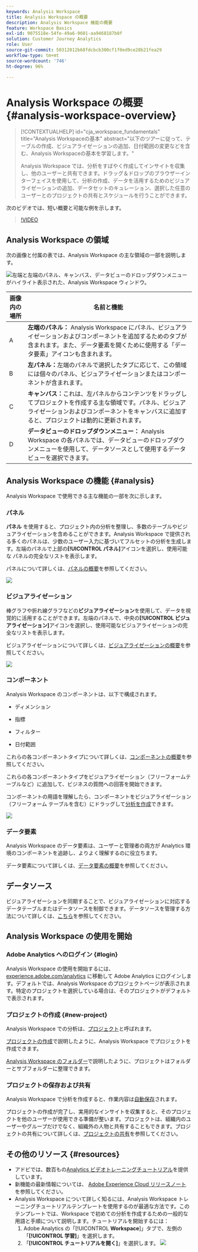 ```yaml
---
keywords: Analysis Workspace
title: Analysis Workspace の概要
description: Analysis Workspace 機能の概要
feature: Workspace Basics
exl-id: 9075518e-54fe-49a6-9601-aa9468187b8f
solution: Customer Journey Analytics
role: User
source-git-commit: 50312012b68fdcbcb300cf1f0ed9ce28b21fea29
workflow-type: tm+mt
source-wordcount: '746'
ht-degree: 96%

---
```


# Analysis Workspace の概要 {#analysis-workspace-overview}

>[!CONTEXTUALHELP]
>id="cja_workspace_fundamentals"
>title="Analysis Workspaceの基本"
>abstract="以下のツアーに従って、テーブルの作成、ビジュアライゼーションの追加、日付範囲の変更などを含む、Analysis Workspaceの基本を学習します。"
>
>Analysis Workspace では、分析をすばやく作成してインサイトを収集し、他のユーザーと共有できます。ドラッグ＆ドロップのブラウザーインターフェイスを使用して、分析の作成、データを活用するためのビジュアライゼーションの追加、データセットのキュレーション、選択した任意のユーザーとのプロジェクトの共有とスケジュールを行うことができます。

次のビデオでは、短い概要と可能な例を示します。

>[!VIDEO](https://video.tv.adobe.com/v/26266/?quality=12)

## Analysis Workspace の領域

次の画像と付属の表では、Analysis Workspace の主な領域の一部を説明します。

![左端と左端のパネル、キャンバス、データビューのドロップダウンメニューがハイライト表示された、Analysis Workspace ウィンドウ。](assets/analysis-workspace-overvew.png)

| 画像内の場所 | 名前と機能 |
|---------|----------|
| A | **左端のパネル：** Analysis Workspace にパネル、ビジュアライゼーションおよびコンポーネントを追加するためのタブが含まれます。また、データ要素を開くために使用する「データ要素」アイコンも含まれます。 |
| B | **左パネル：**&#x200B;左端のパネルで選択したタブに応じて、この領域には個々のパネル、ビジュアライゼーションまたはコンポーネントが含まれます。 |
| C | **キャンバス：**&#x200B;これは、左パネルからコンテンツをドラッグしてプロジェクトを作成する主な領域です。パネル、ビジュアライゼーションおよびコンポーネントをキャンバスに追加すると、プロジェクトは動的に更新されます。 |
| D | **データビューのドロップダウンメニュー：** Analysis Workspace の各パネルでは、データビューのドロップダウンメニューを使用して、データソースとして使用するデータビューを選択できます。 |

## Analysis Workspace の機能 {#analysis}

Analysis Workspace で使用できる主な機能の一部を次に示します。

### パネル

**パネル** を使用すると、プロジェクト内の分析を整理し、多数のテーブルやビジュアライゼーションを含めることができます。Analysis Workspace で提供される多くのパネルは、少数のユーザー入力に基づいてフルセットの分析を生成します。左端のパネルで上部の&#x200B;**[!UICONTROL パネル]**&#x200B;アイコンを選択し、使用可能な パネルの完全なリストを表示します。

パネルについて詳しくは、[パネルの概要](/help/analysis-workspace/c-panels/panels.md)を参照してください。

![](assets/build-panels.png)

### ビジュアライゼーション

棒グラフや折れ線グラフなどの&#x200B;**ビジュアライゼーション**&#x200B;を使用して、データを視覚的に活用することができます。左端のパネルで、中央の&#x200B;**[!UICONTROL ビジュアライゼーション]**&#x200B;アイコンを選択し、使用可能なビジュアライゼーションの完全なリストを表示します。

ビジュアライゼーションについて詳しくは、[ビジュアライゼーションの概要](/help/analysis-workspace/visualizations/freeform-analysis-visualizations.md)を参照してください。

![](assets/build-visualizations.png)

### コンポーネント

Analysis Workspace のコンポーネントは、以下で構成されます。

* ディメンション

* 指標

* フィルター

* 日付範囲

これらの各コンポーネントタイプについて詳しくは、[コンポーネントの概要](/help/components/overview.md)を参照してください。

これらの各コンポーネントタイプをビジュアライゼーション（フリーフォームテーブルなど）に追加して、ビジネスの質問への回答を開始できます。

コンポーネントの用語を理解したら、コンポーネントをビジュアライゼーション（フリーフォーム テーブルを含む）にドラッグして[分析を作成](/help/analysis-workspace/visualizations/freeform-table/freeform-table.md)できます。

![](assets/build-components.png)

### データ要素

Analysis Workspace のデータ要素は、ユーザーと管理者の両方が Analytics 環境のコンポーネントを追跡し、よりよく理解するのに役立ちます。

データ要素について詳しくは、[データ要素の概要](/help/components/data-dictionary/data-dictionary-overview.md)を参照してください。

## データソース

ビジュアライゼーションを同期することで、ビジュアライゼーションに対応するデータテーブルまたはデータソースを制御できます。データソースを管理する方法について詳しくは、[こちら](/help/analysis-workspace/visualizations/t-sync-visualization.md)を参照してください。

## Analysis Workspace の使用を開始

### Adobe Analytics へのログイン {#login}

Analysis Workspace の使用を開始するには、[experience.adobe.com/analytics](https://experience.adobe.com/analytics) に移動して Adobe Analytics にログインします。デフォルトでは、Analysis Workspace のプロジェクトページが表示されます。特定のプロジェクトを選択している場合は、そのプロジェクトがデフォルトで表示されます。

### プロジェクトの作成 {#new-project}

Analysis Workspace での分析は、[プロジェクト](/help/analysis-workspace/build-workspace-project/freeform-overview.md)と呼ばれます。

[プロジェクトの作成](/help/analysis-workspace/build-workspace-project/create-projects.md)で説明したように、Analysis Workspace でプロジェクトを作成できます。

[Analysis Workspace のフォルダー](/help/analysis-workspace/build-workspace-project/workspace-folders/about-folders.md)で説明したように、プロジェクトはフォルダーとサブフォルダーに整理できます。

### プロジェクトの保存および共有

Analysis Workspace で分析を作成すると、作業内容は[自動保存](/help/analysis-workspace/build-workspace-project/save-projects.md)されます。

プロジェクトの作成が完了し、実用的なインサイトを収集すると、そのプロジェクトを他のユーザーが使用できる準備が整います。プロジェクトは、組織内のユーザーやグループだけでなく、組織外の人物と共有することもできます。プロジェクトの共有について詳しくは、[プロジェクトの共有](/help/analysis-workspace/curate-share/share-projects.md)を参照してください。

## その他のリソース {#resources}

* アドビでは、数百もの[Analytics ビデオトレーニングチュートリアル](https://experienceleague.adobe.com/docs/analytics-learn/tutorials/overview.html?lang=ja)を提供しています。
* 新機能の最新情報については、 [Adobe Experience Cloud リリースノート](https://experienceleague.adobe.com/docs/release-notes/experience-cloud/current.html?lang=ja#analytics) を参照してください。
* Analysis Workspace について詳しく知るには、Analysis Workspace トレーニングチュートリアルテンプレートを使用するのが最適な方法です。このテンプレートでは、Workspace で初めての分析を作成するための一般的な用語と手順について説明します。チュートリアルを開始するには：
   1. Adobe Analytics の「[!UICONTROL **Workspace**]」タブで、左側の「**[!UICONTROL 学習]**」を選択します。
   1. 「**[!UICONTROL チュートリアルを開く]**」を選択します。
      ![](assets/training-tutorial.png)
